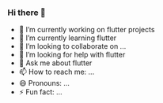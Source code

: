 ### Hi there 👋

- 🔭 I’m currently working on flutter projects
- 🌱 I’m currently learning flutter
- 👯 I’m looking to collaborate on ...
- 🤔 I’m looking for help with flutter
- 💬 Ask me about flutter
- 📫 How to reach me: ...
- 😄 Pronouns: ...
- ⚡ Fun fact: ...

